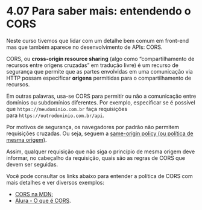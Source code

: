 # 4.07 Para saber mais: entendendo o CORS

Neste curso tivemos que lidar com um detalhe bem comum em front-end mas que também aparece no desenvolvimento de APIs: CORS.

CORS, ou **cross-origin resource sharing** (algo como “compartilhamento de recursos entre origens cruzadas” em tradução livre) é um recurso de segurança que permite que as partes envolvidas em uma comunicação via HTTP possam especificar **origens** permitidas para o compartilhamento de recursos.

Em outras palavras, usa-se CORS para permitir ou não a comunicação entre domínios ou subdomínios diferentes. Por exemplo, especificar se é possível que `https://meudominio.com.br` faça requisições para `https://outrodominio.com.br/api`.

Por motivos de segurança, os navegadores por padrão não permitem requisições cruzadas. Ou seja, seguem a [same-origin policy (ou política de mesma origem)](https://developer.mozilla.org/en-US/docs/Web/Security/Same-origin_policy).

Assim, qualquer requisição que não siga o princípio de mesma origem deve informar, no cabeçalho da requisição, quais são as regras de CORS que devem ser seguidas.

Você pode consultar os links abaixo para entender a política de CORS com mais detalhes e ver diversos exemplos:

- [CORS na MDN](https://developer.mozilla.org/en-US/docs/Web/HTTP/CORS);
- [Alura - O que é CORS](https://www.alura.com.br/artigos/como-resolver-erro-de-cross-origin-resource-sharing).